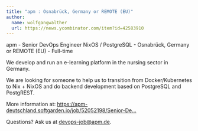 ```yaml
---
title: "apm : Osnabrück, Germany or REMOTE (EU)"
author:
  name: wolfgangwalther
  url: https://news.ycombinator.com/item?id=42583910
---
```

apm - Senior DevOps Engineer NixOS &#x2F; PostgreSQL - Osnabrück, Germany or REMOTE (EU) - Full-time

We develop and run an e-learning platform in the nursing sector in Germany.

We are looking for someone to help us to transition from Docker&#x2F;Kubernetes to Nix + NixOS and do backend development based on PostgreSQL and PostgREST.

More information at:
<a href="https:&#x2F;&#x2F;apm-deutschland.softgarden.io&#x2F;job&#x2F;52052198&#x2F;Senior-DevOps-Engineer-NixOS-PostgreSQL-m-f-d-?jobDbPVId=175555063" rel="nofollow">https:&#x2F;&#x2F;apm-deutschland.softgarden.io&#x2F;job&#x2F;52052198&#x2F;Senior-De...</a>

Questions? Ask us at devops-job@apm.de.
<JobApplication />
